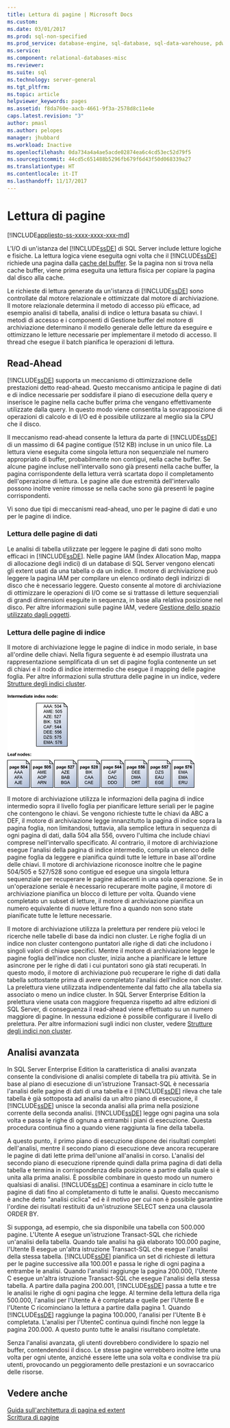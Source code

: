 ```yaml
---
title: Lettura di pagine | Microsoft Docs
ms.custom: 
ms.date: 03/01/2017
ms.prod: sql-non-specified
ms.prod_service: database-engine, sql-database, sql-data-warehouse, pdw
ms.service: 
ms.component: relational-databases-misc
ms.reviewer: 
ms.suite: sql
ms.technology: server-general
ms.tgt_pltfrm: 
ms.topic: article
helpviewer_keywords: pages
ms.assetid: f8da760e-aacb-4661-9f3a-2578d8c11e4e
caps.latest.revision: "3"
author: pmasl
ms.author: pelopes
manager: jhubbard
ms.workload: Inactive
ms.openlocfilehash: 0da734a4a4ae5acde02874ea6c4cd53ec52d79f5
ms.sourcegitcommit: 44cd5c651488b5296fb679f6d43f50d068339a27
ms.translationtype: HT
ms.contentlocale: it-IT
ms.lasthandoff: 11/17/2017
---
```

# <a name="reading-pages"></a>Lettura di pagine
[!INCLUDE[appliesto-ss-xxxx-xxxx-xxx-md](../includes/appliesto-ss-xxxx-xxxx-xxx-md.md)]

L'I/O di un'istanza del [!INCLUDE[ssDE](../includes/ssde-md.md)] di SQL Server include letture logiche e fisiche. La lettura logica viene eseguita ogni volta che il [!INCLUDE[ssDE](../includes/ssde-md.md)] richiede una pagina dalla [cache del buffer](../relational-databases/memory-management-architecture-guide.md). Se la pagina non si trova nella cache buffer, viene prima eseguita una lettura fisica per copiare la pagina dal disco alla cache.

Le richieste di lettura generate da un'istanza di [!INCLUDE[ssDE](../includes/ssde-md.md)] sono controllate dal motore relazionale e ottimizzate dal motore di archiviazione. Il motore relazionale determina il metodo di accesso più efficace, ad esempio analisi di tabella, analisi di indice o lettura basata su chiavi. I metodi di accesso e i componenti di Gestione buffer del motore di archiviazione determinano il modello generale delle letture da eseguire e ottimizzano le letture necessarie per implementare il metodo di accesso. Il thread che esegue il batch pianifica le operazioni di lettura.

## <a name="read-ahead"></a>Read-Ahead
[!INCLUDE[ssDE](../includes/ssde-md.md)] supporta un meccanismo di ottimizzazione delle prestazioni detto read-ahead. Questo meccanismo anticipa le pagine di dati e di indice necessarie per soddisfare il piano di esecuzione della query e inserisce le pagine nella cache buffer prima che vengano effettivamente utilizzate dalla query. In questo modo viene consentita la sovrapposizione di operazioni di calcolo e di I/O ed è possibile utilizzare al meglio sia la CPU che il disco. 

Il meccanismo read-ahead consente la lettura da parte di [!INCLUDE[ssDE](../includes/ssde-md.md)] di un massimo di 64 pagine contigue (512 KB) incluse in un unico file. La lettura viene eseguita come singola lettura non sequenziale nel numero appropriato di buffer, probabilmente non contigui, nella cache buffer. Se alcune pagine incluse nell'intervallo sono già presenti nella cache buffer, la pagina corrispondente della lettura verrà scartata dopo il completamento dell'operazione di lettura. Le pagine alle due estremità dell'intervallo possono inoltre venire rimosse se nella cache sono già presenti le pagine corrispondenti.

Vi sono due tipi di meccanismi read-ahead, uno per le pagine di dati e uno per le pagine di indice.

### <a name="reading-data-pages"></a>Lettura delle pagine di dati
Le analisi di tabella utilizzate per leggere le pagine di dati sono molto efficaci in [!INCLUDE[ssDE](../includes/ssde-md.md)]. Nelle pagine IAM (Index Allocation Map, mappa di allocazione degli indici) di un database di SQL Server vengono elencati gli extent usati da una tabella o da un indice. Il motore di archiviazione può leggere la pagina IAM per compilare un elenco ordinato degli indirizzi di disco che è necessario leggere. Questo consente al motore di archiviazione di ottimizzare le operazioni di I/O come se si trattasse di letture sequenziali di grandi dimensioni eseguite in sequenza, in base alla relativa posizione nel disco. Per altre informazioni sulle pagine IAM, vedere [Gestione dello spazio utilizzato dagli oggetti](../relational-databases/pages-and-extents-architecture-guide.md).

### <a name="reading-index-pages"></a>Lettura delle pagine di indice
Il motore di archiviazione legge le pagine di indice in modo seriale, in base all'ordine delle chiavi. Nella figura seguente è ad esempio illustrata una rappresentazione semplificata di un set di pagine foglia contenente un set di chiavi e il nodo di indice intermedio che esegue il mapping delle pagine foglia. Per altre informazioni sulla struttura delle pagine in un indice, vedere [Strutture degli indici cluster](../relational-databases/pages-and-extents-architecture-guide.md).

![Reading_Pages](../relational-databases/media/reading-pages.gif)

Il motore di archiviazione utilizza le informazioni della pagina di indice intermedio sopra il livello foglia per pianificare letture seriali per le pagine che contengono le chiavi. Se vengono richieste tutte le chiavi da ABC a DEF, il motore di archiviazione legge innanzitutto la pagina di indice sopra la pagina foglia, non limitandosi, tuttavia, alla semplice lettura in sequenza di ogni pagina di dati, dalla 504 alla 556, ovvero l'ultima che include chiavi comprese nell'intervallo specificato. Al contrario, il motore di archiviazione esegue l'analisi della pagina di indice intermedio, compila un elenco delle pagine foglia da leggere e pianifica quindi tutte le letture in base all'ordine delle chiavi. Il motore di archiviazione riconosce inoltre che le pagine 504/505 e 527/528 sono contigue ed esegue una singola lettura sequenziale per recuperare le pagine adiacenti in una sola operazione. Se in un'operazione seriale è necessario recuperare molte pagine, il motore di archiviazione pianifica un blocco di letture per volta. Quando viene completato un subset di letture, il motore di archiviazione pianifica un numero equivalente di nuove letture fino a quando non sono state pianificate tutte le letture necessarie.

Il motore di archiviazione utilizza la prelettura per rendere più veloci le ricerche nelle tabelle di base da indici non cluster. Le righe foglia di un indice non cluster contengono puntatori alle righe di dati che includono i singoli valori di chiave specifici. Mentre il motore di archiviazione legge le pagine foglia dell'indice non cluster, inizia anche a pianificare le letture asincrone per le righe di dati i cui puntatori sono già stati recuperati. In questo modo, il motore di archiviazione può recuperare le righe di dati dalla tabella sottostante prima di avere completato l'analisi dell'indice non cluster. La prelettura viene utilizzata indipendentemente dal fatto che alla tabella sia associato o meno un indice cluster. In SQL Server Enterprise Edition la prelettura viene usata con maggiore frequenza rispetto ad altre edizioni di SQL Server, di conseguenza il read-ahead viene effettuato su un numero maggiore di pagine. In nessuna edizione è possibile configurare il livello di prelettura. Per altre informazioni sugli indici non cluster, vedere [Strutture degli indici non cluster](../relational-databases/pages-and-extents-architecture-guide.md).

## <a name="advanced-scanning"></a>Analisi avanzata
In SQL Server Enterprise Edition la caratteristica di analisi avanzata consente la condivisione di analisi complete di tabella tra più attività. Se in base al piano di esecuzione di un'istruzione Transact-SQL è necessaria l'analisi delle pagine di dati di una tabella e il [!INCLUDE[ssDE](../includes/ssde-md.md)] rileva che tale tabella è già sottoposta ad analisi da un altro piano di esecuzione, il [!INCLUDE[ssDE](../includes/ssde-md.md)] unisce la seconda analisi alla prima nella posizione corrente della seconda analisi. [!INCLUDE[ssDE](../includes/ssde-md.md)] legge ogni pagina una sola volta e passa le righe di ognuna a entrambi i piani di esecuzione. Questa procedura continua fino a quando viene raggiunta la fine della tabella. 

A questo punto, il primo piano di esecuzione dispone dei risultati completi dell'analisi, mentre il secondo piano di esecuzione deve ancora recuperare le pagine di dati lette prima dell'unione all'analisi in corso. L'analisi del secondo piano di esecuzione riprende quindi dalla prima pagina di dati della tabella e termina in corrispondenza della posizione a partire dalla quale si è unita alla prima analisi. È possibile combinare in questo modo un numero qualsiasi di analisi. [!INCLUDE[ssDE](../includes/ssde-md.md)] continua a esaminare in ciclo tutte le pagine di dati fino al completamento di tutte le analisi. Questo meccanismo è anche detto "analisi ciclica" ed è il motivo per cui non è possibile garantire l'ordine dei risultati restituiti da un'istruzione SELECT senza una clausola ORDER BY. 

Si supponga, ad esempio, che sia disponibile una tabella con 500.000 pagine. L'Utente A esegue un'istruzione Transact-SQL che richiede un'analisi della tabella. Quando tale analisi ha già elaborato 100.000 pagine, l'Utente B esegue un'altra istruzione Transact-SQL che esegue l'analisi della stessa tabella. [!INCLUDE[ssDE](../includes/ssde-md.md)] pianifica un set di richieste di lettura per le pagine successive alla 100.001 e passa le righe di ogni pagina a entrambe le analisi. Quando l'analisi raggiunge la pagina 200.000, l'Utente C esegue un'altra istruzione Transact-SQL che esegue l'analisi della stessa tabella. A partire dalla pagina 200.001, [!INCLUDE[ssDE](../includes/ssde-md.md)] passa a tutte e tre le analisi le righe di ogni pagina che legge. Al termine della lettura della riga 500.000, l'analisi per l'Utente A è completata e quelle per l'Utente B e l'Utente C  ricominciano la lettura a partire dalla pagina 1. Quando [!INCLUDE[ssDE](../includes/ssde-md.md)] raggiunge la pagina 100.000, l'analisi per l'Utente B è completata. L'analisi per l'UtenteC continua quindi finché non legge la pagina 200.000. A questo punto tutte le analisi risultano completate. 

Senza l'analisi avanzata, gli utenti dovrebbero condividere lo spazio nel buffer, contendendosi il disco. Le stesse pagine verrebbero inoltre lette una volta per ogni utente, anziché essere lette una sola volta e condivise tra più utenti, provocando un peggioramento delle prestazioni e un sovraccarico delle risorse.

## <a name="see-also"></a>Vedere anche
[Guida sull'architettura di pagina ed extent](../relational-databases/pages-and-extents-architecture-guide.md)   
 [Scrittura di pagine](../relational-databases/writing-pages.md)
